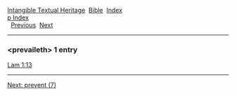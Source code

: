 [Intangible Textual Heritage](../../index)  [Bible](../index) 
[Index](index)   
[p Index](_p_)  
  [Previous](c08814)  [Next](c08816) 

------------------------------------------------------------------------

### &lt;prevaileth&gt; 1 entry

[Lam 1:13](../kjv/lam001.htm#013)  

------------------------------------------------------------------------

[Next: prevent (7)](c08816)
